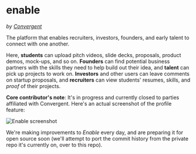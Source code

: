 # enable
_by [Convergent](http://txconvergent.org)_

The platform that enables recruiters, investors, founders, and early talent to connect with one another.

Here, **students** can upload pitch videos, slide decks, proposals, product demos, mock-ups, and so on. **Founders** can find potential business partners with the skills they need to help build out their idea, and **talent** can pick up projects to work on. **Investors** and other users can leave comments on startup proposals, and **recruiters** can view students' resumes, skills, and _proof_ of their projects.

**Core contributor's note**: It's in progress and currently closed to parties affiliated with Convergent. Here's an actual screenshot of the profile feature:

![Enable screenshot](http://i.imgur.com/vwqvLNT.png "Early screenshot of Enable.")

We're making improvements to _Enable_ every day, and are preparing it for open source soon (we'll attempt to port the commit history from the private repo it's currently on, over to this repo).


